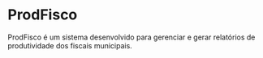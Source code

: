# ProdFisco
ProdFisco é um sistema desenvolvido para gerenciar e gerar relatórios de produtividade dos fiscais municipais.
